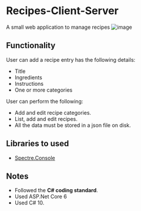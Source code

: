 # Recipes-Client-Server
A small web application to manage recipes
![image](https://user-images.githubusercontent.com/15571269/177621344-cc9a5203-d4dc-41ef-a48a-788d5216e06b.png)

## Functionality
User can add a recipe entry has the following details:

* Title
* Ingredients
* Instructions
* One or more categories 

User can perform the following:

* Add and edit recipe categories.
* List, add and edit recipes.
* All the data must be stored in a json file on disk. 


## Libraries to used
* [Spectre.Console](https://spectreconsole.net/)

## Notes
* Followed the **C# coding standard**.
* Used ASP.Net Core 6
* Used C# 10.
